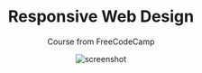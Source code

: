 <div align=center>
<h1>Responsive Web Design</h1>
<p>Course from FreeCodeCamp</p>
</div>
<div align="center"> 
  <img src="https://placehold.co/600x400?text=Your+Screenshot+here" alt="screenshot" />
</div>
